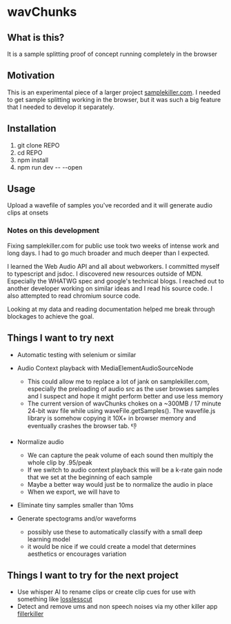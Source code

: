 # wavChunks

## What is this?

It is a sample splitting proof of concept running completely in the browser

## Motivation

This is an experimental piece of a larger project [samplekiller.com](https://samplekiller.com). I needed to get sample splitting working in the browser, but it was such a big feature that I needed to develop it separately.

## Installation

1. git clone REPO
1. cd REPO
1. npm install
1. npm run dev -- --open

## Usage

Upload a wavefile of samples you've recorded and it will generate audio clips at onsets

### Notes on this development

Fixing samplekiller.com for public use took two weeks of intense work and long days. I had to go much broader and much deeper than I expected.

I learned the Web Audio API and all about webworkers. I committed myself to typescript and jsdoc. I discovered new resources outside of MDN. Especially the WHATWG spec and google's technical blogs. I reached out to another developer working on similar ideas and I read his source code. I also attempted to read chromium source code.

Looking at my data and reading documentation helped me break through blockages to achieve the goal.

## Things I want to try next

- Automatic testing with selenium or similar

- Audio Context playback with MediaElementAudioSourceNode

  - This could allow me to replace a lot of jank on samplekiller.com, especially the preloading of audio src as the user browses samples and I suspect and hope it might perform better and use less memory
  - The current version of wavChunks chokes on a ~300MB / 17 minute 24-bit wav file while using waveFile.getSamples(). The wavefile.js library is somehow copying it 10X+ in browser memory and eventually crashes the browser tab. 👎

- Normalize audio

  - We can capture the peak volume of each sound then multiply the whole clip by .95/peak
  - If we switch to audio context playback this will be a k-rate gain node that we set at the beginning of each sample
  - Maybe a better way would just be to normalize the audio in place
  - When we export, we will have to

- Eliminate tiny samples smaller than 10ms

- Generate spectograms and/or waveforms
  - possibly use these to automatically classify with a small deep learning model
  - it would be nice if we could create a model that determines aesthetics or encourages variation

## Things I want to try for the next project

- Use whisper AI to rename clips or create clip cues for use with something like [losslesscut](https://github.com/mifi/lossless-cut)
- Detect and remove ums and non speech noises via my other killer app [fillerkiller](https://github.com/evanburnette/fillerkiller)
